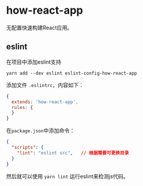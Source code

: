 # how-react-app

无配置快速构建React应用。


## eslint

在项目中添加eslint支持

```
yarn add --dev eslint eslint-config-how-react-app
```

添加文件 `.eslintrc`，内容如下：

```js
{
  extends: 'how-react-app',
  rules: {
  }
}
```

在`package.json`中添加命令：

```json
{
  "scripts": {
    "lint": "eslint src",   // 根据需要可更换目录
  }
}
```

然后就可以使用 `yarn lint` 运行eslint来检测js代码。
